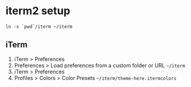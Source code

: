 # iterm2 setup

```
ln -s `pwd`/iterm ~/iterm
```

## iTerm

1. iTerm > Preferences
2. Preferences > Load preferences from a custom folder or URL `~/iterm`
3. iTerm > Preferences
4. Profiles > Colors > Color Presets `~/iterm/theme-here.itermcolors`

